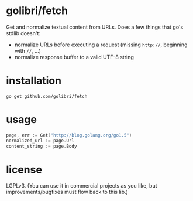 # golibri/fetch
Get and normalize textual content from URLs. Does a few things that go's stdlib doesn't: 

- normalize URLs before executing a request (missing `http://`, beginning with `//`, ...)
- normalize response buffer to a valid UTF-8 string

# installation
`go get github.com/golibri/fetch`

# usage
````go
page, err := Get("http://blog.golang.org/go1.5")
normalized_url := page.Url
content_string := page.Body
````

# license
LGPLv3. (You can use it in commercial projects as you like, but improvements/bugfixes must flow back to this lib.)
